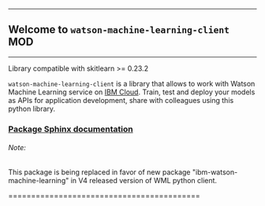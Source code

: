 ******************************************
## Welcome to `watson-machine-learning-client` MOD
******************************************

Library compatible with skitlearn >= 0.23.2

``watson-machine-learning-client`` is a library that allows to work with Watson Machine Learning service on [IBM Cloud](https://console.bluemix.net/catalog/services/machine-learning).
Train, test and deploy your models as APIs for application development, share with colleagues using this python library.

### [Package Sphinx documentation](http://wml-api-pyclient.mybluemix.net/)

###### Note:
This package is being replaced in favor of new package "ibm-watson-machine-learning" in V4 released version of WML python client.

==========================================
